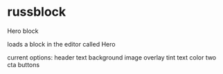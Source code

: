 # russblock

Hero block

loads a block in the editor called Hero

current options:
header text
background image
overlay tint
text color
two cta buttons
